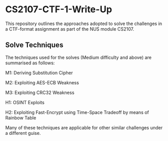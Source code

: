 # CS2107-CTF-1-Write-Up
This repository outlines the approaches adopted to solve the challenges in a CTF-format assignment as part of the NUS module CS2107.


## Solve Techniques

The techniques used for the solves (Medium difficulty and above) are summarised as follows:

M1: Deriving Substitution Cipher

M2: Exploiting AES-ECB Weakness

M3: Exploiting CRC32 Weakness

H1: OSINT Exploits

H2: Exploiting Fast-Encrypt using Time-Space Tradeoff by means of Rainbow Table


Many of these techniques are applicable for other similar challenges under a different guise.
